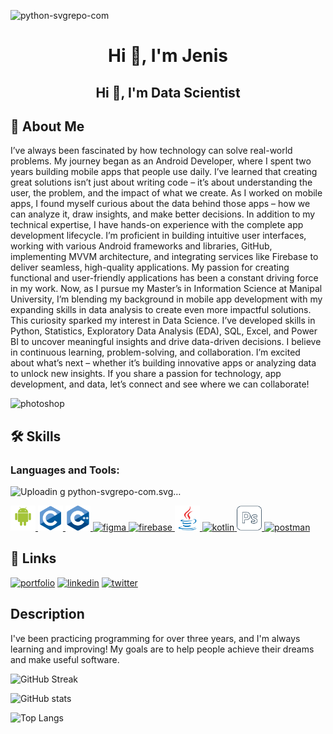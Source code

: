 ![python-svgrepo-com](https://github.com/user-attachments/assets/0552b16f-d542-4c2d-9588-e562108107cc)
<!--
(https://media.licdn.com/dms/image/v2/C4D12AQEeKAn9dPLbhw/article-cover_image-shrink_600_2000/article-cover_image-shrink_600_2000/0/1616667695311?e=2147483647&v=beta&t=kTwpM9lkrrnW7rxZG1tjv8zzaaCC27Kss09MVDh-49M.gif)
-->
<!-- [68747470733a2f2f312e62702e626c6f6773706f742e636f6d2f2d37413457796e774c734d772f58624270435847386648492f41414141414141414d74342f754f613162704c736b5967727747626c6c6853753253446a5f4d69673853584a51434c63424741735948512f7](https://user-images.githubusercontent.com/101552010/191468106-0221377a-0c01-4472-bf67-3219b011cd1f.gif)  This is a android developer gif-->

<h1 align="center">Hi 👋, I'm Jenis</h1>

<h2 align="center">Hi 👋, I'm Data Scientist </h2>

<!-- <h3 align="center">Android developer from India, Now in Dubai.</h3> -->

## 🚀 About Me
I’ve always been fascinated by how technology can solve real-world problems. My journey began as an Android Developer, where I spent two years building mobile apps that people use daily. I’ve learned that creating great solutions isn’t just about writing code – it’s about understanding the user, the problem, and the impact of what we create.
As I worked on mobile apps, I found myself curious about the data behind those apps – how we can analyze it, draw insights, and make better decisions. 
In addition to my technical expertise, I have hands-on experience with the complete app development lifecycle. I’m proficient in building intuitive user interfaces, working with various Android frameworks and libraries, GitHub, implementing MVVM architecture, and integrating services like Firebase to deliver seamless, high-quality applications. My passion for creating functional and user-friendly applications has been a constant driving force in my work.
Now, as I pursue my Master’s in Information Science at Manipal University, I’m blending my background in mobile app development with my expanding skills in data analysis to create even more impactful solutions. This curiosity sparked my interest in Data Science. I’ve developed skills in Python, Statistics, Exploratory Data Analysis (EDA), SQL, Excel, and Power BI to uncover meaningful insights and drive data-driven decisions.
I believe in continuous learning, problem-solving, and collaboration. I’m excited about what’s next – whether it’s building innovative apps or analyzing data to unlock new insights. If you share a passion for technology, app development, and data, let’s connect and see where we can collaborate!
<!-- I'm an Android Application developer...

- 🌱 I’m currently learning Data Science
  -->
<!-- - 👯 I’m looking to collaborate on Google -->

<!-- - 🤝 I’m looking for help from friends -->

<!-- - ⚡ Fun fact, I think I am funny -->




<!--   ![18a4949fc9c8067172d3b96e302e7097](https://user-images.githubusercontent.com/101552010/191468644-3b046c51-7171-4d11-a0db-a2c96b50bf90.gif) -->
 <img src="https://user-images.githubusercontent.com/101552010/191468644-3b046c51-7171-4d11-a0db-a2c96b50bf90.gif" alt="photoshop" width="600" height="400"/>

 
## 🛠 Skills
 <h3 align="left">Languages and Tools:</h3>
<p align="left"> 
 
![Uploadin<?xml version="1.0" encoding="utf-8"?><!-- Uploaded to: SVG Repo, www.svgrepo.com, Generator: SVG Repo Mixer Tools -->
<svg width="800px" height="800px" viewBox="0 0 64 64" fill="none" xmlns="http://www.w3.org/2000/svg"><path d="M31.885 16c-8.124 0-7.617 3.523-7.617 3.523l.01 3.65h7.752v1.095H21.197S16 23.678 16 31.876c0 8.196 4.537 7.906 4.537 7.906h2.708v-3.804s-.146-4.537 4.465-4.537h7.688s4.32.07 4.32-4.175v-7.019S40.374 16 31.885 16zm-4.275 2.454c.771 0 1.395.624 1.395 1.395s-.624 1.395-1.395 1.395a1.393 1.393 0 0 1-1.395-1.395c0-.771.624-1.395 1.395-1.395z" fill="url(#a)"/><path d="M32.115 47.833c8.124 0 7.617-3.523 7.617-3.523l-.01-3.65H31.97v-1.095h10.832S48 40.155 48 31.958c0-8.197-4.537-7.906-4.537-7.906h-2.708v3.803s.146 4.537-4.465 4.537h-7.688s-4.32-.07-4.32 4.175v7.019s-.656 4.247 7.833 4.247zm4.275-2.454a1.393 1.393 0 0 1-1.395-1.395c0-.77.624-1.394 1.395-1.394s1.395.623 1.395 1.394c0 .772-.624 1.395-1.395 1.395z" fill="url(#b)"/><defs><linearGradient id="a" x1="19.075" y1="18.782" x2="34.898" y2="34.658" gradientUnits="userSpaceOnUse"><stop stop-color="#387EB8"/><stop offset="1" stop-color="#366994"/></linearGradient><linearGradient id="b" x1="28.809" y1="28.882" x2="45.803" y2="45.163" gradientUnits="userSpaceOnUse"><stop stop-color="#FFE052"/><stop offset="1" stop-color="#FFC331"/></linearGradient></defs></svg>g python-svgrepo-com.svg…]()


<a href="https://developer.android.com" target="_blank" rel="noreferrer"> 
<img src="https://raw.githubusercontent.com/devicons/devicon/master/icons/android/android-original-wordmark.svg" alt="android" width="40" height="40"/> </a> <a href="https://www.cprogramming.com/" target="_blank" rel="noreferrer"> 
<img src="https://raw.githubusercontent.com/devicons/devicon/master/icons/c/c-original.svg" alt="c" width="40" height="40"/> </a> <a href="https://www.w3schools.com/cpp/" target="_blank" rel="noreferrer"> 
<img src="https://raw.githubusercontent.com/devicons/devicon/master/icons/cplusplus/cplusplus-original.svg" alt="cplusplus" width="40" height="40"/> </a> <a href="https://www.figma.com/" target="_blank" rel="noreferrer"> 
<img src="https://www.vectorlogo.zone/logos/figma/figma-icon.svg" alt="figma" width="40" height="40"/> </a> <a href="https://firebase.google.com/" target="_blank" rel="noreferrer"> 
<img src="https://www.vectorlogo.zone/logos/firebase/firebase-icon.svg" alt="firebase" width="40" height="40"/> </a> <a href="https://www.java.com" target="_blank" rel="noreferrer"> 
<img src="https://raw.githubusercontent.com/devicons/devicon/master/icons/java/java-original.svg" alt="java" width="40" height="40"/> </a> <a href="https://kotlinlang.org" target="_blank" rel="noreferrer"> 
<img src="https://www.vectorlogo.zone/logos/kotlinlang/kotlinlang-icon.svg" alt="kotlin" width="40" height="40"/> </a> <a href="https://www.photoshop.com/en" target="_blank" rel="noreferrer"> 
<img src="https://raw.githubusercontent.com/devicons/devicon/master/icons/photoshop/photoshop-line.svg" alt="photoshop" width="40" height="40"/> </a> <a href="https://postman.com" target="_blank" rel="noreferrer"> 
<img src="https://www.vectorlogo.zone/logos/getpostman/getpostman-icon.svg" alt="postman" width="40" height="40"/> </a> </p>

## 🔗 Links
[![portfolio](https://img.shields.io/badge/my_portfolio-000?style=for-the-badge&logo=ko-fi&logoColor=white)]()
[![linkedin](https://img.shields.io/badge/linkedin-0A66C2?style=for-the-badge&logo=linkedin&logoColor=white)](https://www.linkedin.com/)
[![twitter](https://img.shields.io/badge/twitter-1DA1F2?style=for-the-badge&logo=twitter&logoColor=white)](https://twitter.com/)

 
## Description

I've been practicing programming for over three years, and I'm always learning and improving! My goals are to help people achieve their dreams and make useful software.




![GitHub Streak](https://github-readme-streak-stats.herokuapp.com?user=jenisdobariya&theme=light&hide_border=true&date_format=j%2Fn%5B%2FY%5D)
 
 ![ GitHub stats](https://github-readme-stats.vercel.app/api?username=jenisdobariya&show_icons=true)
 
 ![Top Langs](https://github-readme-stats.vercel.app/api/top-langs/?username=jenisdobariya&layout=compact)

	
